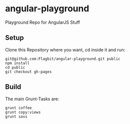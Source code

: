angular-playground
==================

Playground Repo for AngularJS Stuff


## Setup

Clone this Repository where you want, cd inside it and run:

    git@github.com:Flagbit/angular-playground.git public
    npm install
    cd public
    git checkout gh-pages


## Build

The main Grunt-Tasks are:

    grunt coffee
    grunt copy:views
    grunt sass
   
